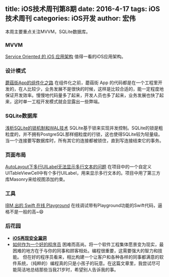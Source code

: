 title: iOS技术周刊第8期
date: 2016-4-17
tags: iOS技术周刊
categories: iOS开发
author: 宏伟
---

本周主要重点关注MVVM，SQLite数据库。

<!--more-->

### MVVM

[Service Oriented 的 iOS 应用架构](http://tech.glowing.com/cn/service-oriented-ios-architecture/) 值得一看的iOS应用架构。

### 设计模式

[蘑菇街App的组件化之路](https://mp.weixin.qq.com/s?__biz=MzA3ODg4MDk0Ng==&mid=402696366&idx=1&sn=ba8cbd75849b9657175c4b25bb0ac5b5&scene=2&srcid=0311YoPncvJPZrIVeGFIGtbN&from=timeline&isappinstalled=0&uin=MTcwODQ2NjAwMQ%3D%3D&key=710a5d99946419d9f3292e1b7809aa8ba9c2ff77c4026fd40cdcbb05c14087955671075ca2b03a38b906c3a437a2b7a7&devicetype=iMac+MacBookPro12%2C1+OSX+OSX+10.10.5+build(14F1605)&version=11020201&lang=zh_CN&pass_ticket=bsuXUqOzYRQxfF1HqhcKnsnl1sCfaWp5f2nszKfKRwhXcUSSUVWFkfXzcmbJXr8J) 在组件化之前，蘑菇街 App 的代码都是在一个工程里开发的，在人比较少，业务发展不是很快的时候，这样是比较合适的，能一定程度地保证开发效率。慢慢地代码量多了起来，开发人员也多了起来，业务发展也快了起来，这时单一工程开发模式就会显露出一些弊端。

### SQLite数据库

[浅析SQLite的锁机制和WAL技术](http://liuduo.me/2016/04/02/sqlitelockandwal/) SQLite基于锁来实现并发控制。SQLite的锁是粗粒度的，并不拥有PostgreSQL那样细粒度的行锁，这也使得SQLite较为轻量级。当一个连接要写数据库时，所有其它的连接都被锁住，直到写连接结束它的事务。

### 页面布局

[AutoLayout下多行UILabel无法显示多行文本的问题](http://www.jianshu.com/p/d5d897ffe118) 在项目中的一个自定义UITableViewCell中有个多行UILabel，用来显示多行文本的。项目中用了第三方库Masonry来给视图添加约束。

### 工具

[IBM 出的 Swift 在线 Playground](https://swiftlang.ng.bluemix.net) 在线调试带有Playground功能的Swift代码，逼格不是一般的高~😄

### 后花园
* **[iOS再现安全漏洞](http://news.163.com/16/0414/14/BKKBS69800014AEE.html)**
* [如何作为一个好的程序员](https://github.com/ahangchen/How-to-Be-A-Programmer-CN/blob/master/README.md) 困难而高尚。将一个软件工程集体愿景变为现实，最困难的地方在于与你的同事和顾客相处。编程很重要，这需要强大的智力和技能。 但在好的程序员看来，相比构建一个让客户和各种各样的同事都满意的软件系统，（纯粹的）编程真的只是小孩子的玩意。在这篇文章里，我尝试尽可能简洁地总结那些当我21岁时，希望别人告诉我的事。